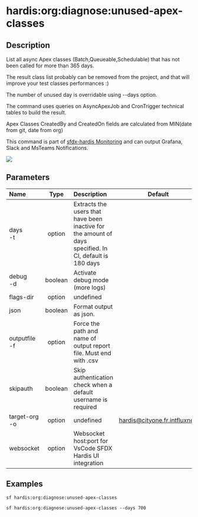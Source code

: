 <!-- This file has been generated with command 'sf hardis:doc:plugin:generate'. Please do not update it manually or it may be overwritten -->
# hardis:org:diagnose:unused-apex-classes

## Description

List all async Apex classes (Batch,Queueable,Schedulable) that has not been called for more than 365 days.
  
The result class list probably can be removed from the project, and that will improve your test classes performances :)

The number of unused day is overridable using --days option.

The command uses queries on AsyncApexJob and CronTrigger technical tables to build the result.

Apex Classes CreatedBy and CreatedOn fields are calculated from MIN(date from git, date from org)

This command is part of [sfdx-hardis Monitoring](https://sfdx-hardis.cloudity.com/salesforce-monitoring-unused-apex-classes/) and can output Grafana, Slack and MsTeams Notifications.

![](https://sfdx-hardis.cloudity.com/assets/images/screenshot-monitoring-unused-apex-grafana.jpg)


## Parameters

| Name              |  Type   | Description                                                                                             |           Default            | Required | Options |
|:------------------|:-------:|:--------------------------------------------------------------------------------------------------------|:----------------------------:|:--------:|:-------:|
| days<br/>-t       | option  | Extracts the users that have been inactive for the amount of days specified. In CI, default is 180 days |                              |          |         |
| debug<br/>-d      | boolean | Activate debug mode (more logs)                                                                         |                              |          |         |
| flags-dir         | option  | undefined                                                                                               |                              |          |         |
| json              | boolean | Format output as json.                                                                                  |                              |          |         |
| outputfile<br/>-f | option  | Force the path and name of output report file. Must end with .csv                                       |                              |          |         |
| skipauth          | boolean | Skip authentication check when a default username is required                                           |                              |          |         |
| target-org<br/>-o | option  | undefined                                                                                               | hardis@cityone.fr.intfluxne2 |          |         |
| websocket         | option  | Websocket host:port for VsCode SFDX Hardis UI integration                                               |                              |          |         |

## Examples

```shell
sf hardis:org:diagnose:unused-apex-classes
```

```shell
sf hardis:org:diagnose:unused-apex-classes --days 700
```


